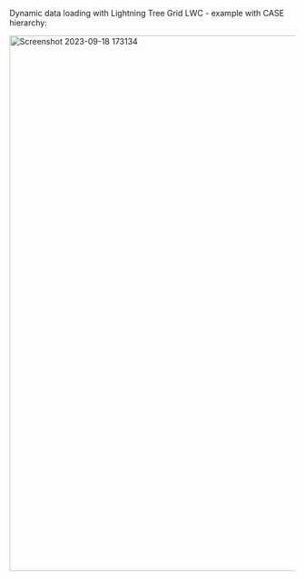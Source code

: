 Dynamic data loading with Lightning Tree Grid LWC - example with CASE hierarchy: 

<img width="944" alt="Screenshot 2023-09-18 173134" src="https://github.com/gaurravlokhande/Dynamic-data-loading-with-Lightning-Tree-Grid-LWC./assets/119065314/60f479bd-84c5-45f7-ba97-a116cdb91da5">
